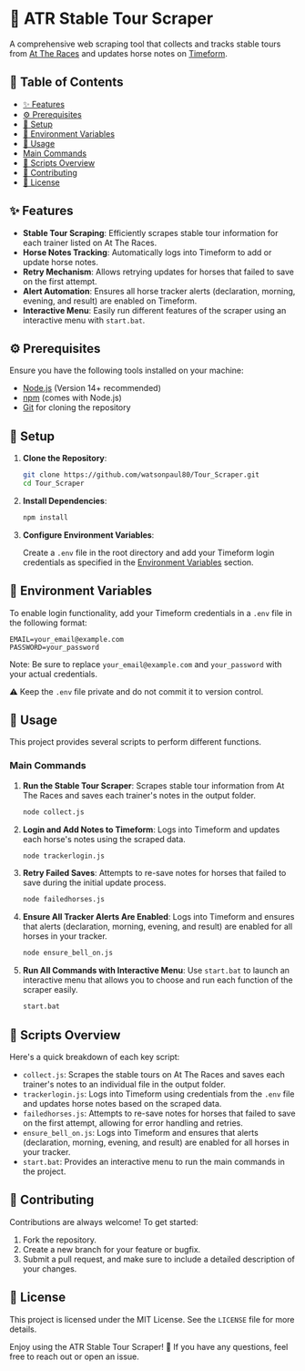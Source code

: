 # 🏇 ATR Stable Tour Scraper

A comprehensive web scraping tool that collects and tracks stable tours from [At The Races](https://www.attheraces.com/stable-tours) and updates horse notes on [Timeform](https://www.timeform.com/).

## 📑 Table of Contents

- [✨ Features](#-features)
- [⚙️ Prerequisites](#%ef%b8%8f-prerequisites)
- [🚀 Setup](#-setup)
- [🔐 Environment Variables](#-environment-variables)
- [📖 Usage](#-usage)
- [Main Commands](#main-commands)
- [📜 Scripts Overview](#-scripts-overview)
- [🤝 Contributing](#-contributing)
- [📄 License](#-license)

## ✨ Features

- **Stable Tour Scraping**: Efficiently scrapes stable tour information for each trainer listed on At The Races.
- **Horse Notes Tracking**: Automatically logs into Timeform to add or update horse notes.
- **Retry Mechanism**: Allows retrying updates for horses that failed to save on the first attempt.
- **Alert Automation**: Ensures all horse tracker alerts (declaration, morning, evening, and result) are enabled on Timeform.
- **Interactive Menu**: Easily run different features of the scraper using an interactive menu with `start.bat`.

## ⚙️ Prerequisites

Ensure you have the following tools installed on your machine:

- [Node.js](https://nodejs.org/) (Version 14+ recommended)
- [npm](https://www.npmjs.com/) (comes with Node.js)
- [Git](https://git-scm.com/) for cloning the repository

## 🚀 Setup

1. **Clone the Repository**:

   ```bash
   git clone https://github.com/watsonpaul80/Tour_Scraper.git
   cd Tour_Scraper
   ```

2. **Install Dependencies**:

   ```bash
   npm install
   ```

3. **Configure Environment Variables**:

   Create a `.env` file in the root directory and add your Timeform login credentials as specified in the [Environment Variables](#-environment-variables) section.

## 🔐 Environment Variables

To enable login functionality, add your Timeform credentials in a `.env` file in the following format:

```
EMAIL=your_email@example.com
PASSWORD=your_password
```

Note: Be sure to replace `your_email@example.com` and `your_password` with your actual credentials.

⚠️ Keep the `.env` file private and do not commit it to version control.

## 📖 Usage

This project provides several scripts to perform different functions.

### Main Commands

1. **Run the Stable Tour Scraper**:
   Scrapes stable tour information from At The Races and saves each trainer's notes in the output folder.

   ```bash
   node collect.js
   ```

2. **Login and Add Notes to Timeform**:
   Logs into Timeform and updates each horse's notes using the scraped data.

   ```bash
   node trackerlogin.js
   ```

3. **Retry Failed Saves**:
   Attempts to re-save notes for horses that failed to save during the initial update process.

   ```bash
   node failedhorses.js
   ```

4. **Ensure All Tracker Alerts Are Enabled**:
   Logs into Timeform and ensures that alerts (declaration, morning, evening, and result) are enabled for all horses in your tracker.

   ```bash
   node ensure_bell_on.js
   ```

5. **Run All Commands with Interactive Menu**:
   Use `start.bat` to launch an interactive menu that allows you to choose and run each function of the scraper easily.

   ```bash
   start.bat
   ```

## 📜 Scripts Overview

Here's a quick breakdown of each key script:

- `collect.js`: Scrapes the stable tours on At The Races and saves each trainer's notes to an individual file in the output folder.
- `trackerlogin.js`: Logs into Timeform using credentials from the `.env` file and updates horse notes based on the scraped data.
- `failedhorses.js`: Attempts to re-save notes for horses that failed to save on the first attempt, allowing for error handling and retries.
- `ensure_bell_on.js`: Logs into Timeform and ensures that alerts (declaration, morning, evening, and result) are enabled for all horses in your tracker.
- `start.bat`: Provides an interactive menu to run the main commands in the project.

## 🤝 Contributing

Contributions are always welcome! To get started:

1. Fork the repository.
2. Create a new branch for your feature or bugfix.
3. Submit a pull request, and make sure to include a detailed description of your changes.

## 📄 License

This project is licensed under the MIT License. See the `LICENSE` file for more details.

Enjoy using the ATR Stable Tour Scraper! 🏇 If you have any questions, feel free to reach out or open an issue.

